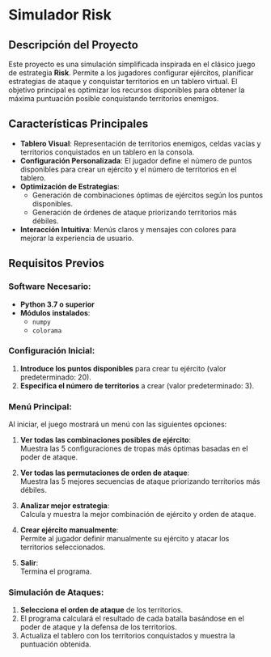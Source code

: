 # Simulador Risk

## Descripción del Proyecto

Este proyecto es una simulación simplificada inspirada en el clásico juego de estrategia **Risk**. Permite a los jugadores configurar ejércitos, planificar estrategias de ataque y conquistar territorios en un tablero virtual. El objetivo principal es optimizar los recursos disponibles para obtener la máxima puntuación posible conquistando territorios enemigos.

## Características Principales

- **Tablero Visual**: Representación de territorios enemigos, celdas vacías y territorios conquistados en un tablero en la consola.
- **Configuración Personalizada**: El jugador define el número de puntos disponibles para crear un ejército y el número de territorios en el tablero.
- **Optimización de Estrategias**:
  - Generación de combinaciones óptimas de ejércitos según los puntos disponibles.
  - Generación de órdenes de ataque priorizando territorios más débiles.
- **Interacción Intuitiva**: Menús claros y mensajes con colores para mejorar la experiencia de usuario.

## Requisitos Previos

### Software Necesario:

- **Python 3.7 o superior**
- **Módulos instalados**:
  - `numpy`
  - `colorama`

### Configuración Inicial:

1. **Introduce los puntos disponibles** para crear tu ejército (valor predeterminado: 20).
2. **Especifica el número de territorios** a crear (valor predeterminado: 3).

### Menú Principal:

Al iniciar, el juego mostrará un menú con las siguientes opciones:

1. **Ver todas las combinaciones posibles de ejército**:  
   Muestra las 5 configuraciones de tropas más óptimas basadas en el poder de ataque.

2. **Ver todas las permutaciones de orden de ataque**:  
   Muestra las 5 mejores secuencias de ataque priorizando territorios más débiles.

3. **Analizar mejor estrategia**:  
   Calcula y muestra la mejor combinación de ejército y orden de ataque.

4. **Crear ejército manualmente**:  
   Permite al jugador definir manualmente su ejército y atacar los territorios seleccionados.

5. **Salir**:  
   Termina el programa.

### Simulación de Ataques:

1. **Selecciona el orden de ataque** de los territorios.
2. El programa calculará el resultado de cada batalla basándose en el poder de ataque y la defensa de los territorios.
3. Actualiza el tablero con los territorios conquistados y muestra la puntuación obtenida.


